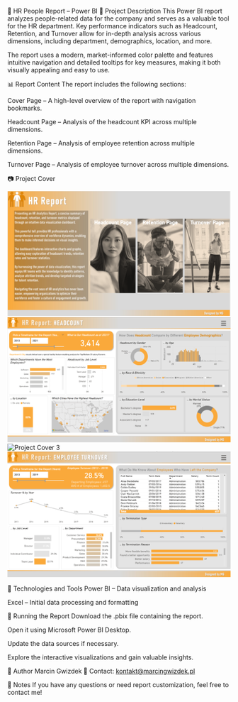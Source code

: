 🏡 HR People Report – Power BI
📌 Project Description
This Power BI report analyzes people-related data for the company and serves as a valuable tool for the HR department. Key performance indicators such as Headcount, Retention, and Turnover allow for in-depth analysis across various dimensions, including department, demographics, location, and more.

The report uses a modern, market-informed color palette and features intuitive navigation and detailed tooltips for key measures, making it both visually appealing and easy to use.

📊 Report Content
The report includes the following sections:

Cover Page – A high-level overview of the report with navigation bookmarks.

Headcount Page – Analysis of the headcount KPI across multiple dimensions.

Retention Page – Analysis of employee retention across multiple dimensions.

Turnover Page – Analysis of employee turnover across multiple dimensions.

📷 Project Cover

![Project Cover 1](https://github.com/marcingwizdek/HRpeople/blob/main/Project%20Cover/1.PNG)  
![Project Cover 2](https://github.com/marcingwizdek/HRpeople/blob/main/Project%20Cover/2.PNG)  
![Project Cover 3](https://github.com/marcingwizdek/HRpeoples/blob/main/Project%20Cover/3.PNG)  
![Project Cover 4](https://github.com/marcingwizdek/HRpeople/blob/main/Project%20Cover/4.PNG)

🔧 Technologies and Tools
Power BI – Data visualization and analysis

Excel – Initial data processing and formatting

🚀 Running the Report
Download the .pbix file containing the report.

Open it using Microsoft Power BI Desktop.

Update the data sources if necessary.

Explore the interactive visualizations and gain valuable insights.

📝 Author
Marcin Gwizdek
📧 Contact: kontakt@marcingwizdek.pl

📌 Notes
If you have any questions or need report customization, feel free to contact me!
